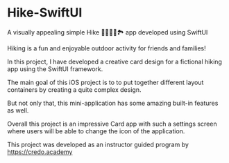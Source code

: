 # Hike-SwiftUI
A visually appealing simple Hike 🥾⛺🚵🧗🏞️ app developed using SwiftUI

Hiking is a fun and enjoyable outdoor activity for friends and families!

In this project, I have developed a creative card design for a fictional hiking app using the SwiftUI framework.

The main goal of this iOS project is to to put together different layout containers by creating a quite complex design.

But not only that, this mini-application has some amazing built-in features as well.

Overall this project is an impressive Card app with such a settings screen where users will be able to change the icon of the application.

This project was developed as an instructor guided program by https://credo.academy 
